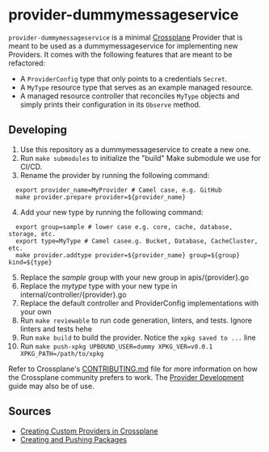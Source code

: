 # provider-dummymessageservice

`provider-dummymessageservice` is a minimal [Crossplane](https://crossplane.io/) Provider
that is meant to be used as a dummymessageservice for implementing new Providers. It comes
with the following features that are meant to be refactored:

- A `ProviderConfig` type that only points to a credentials `Secret`.
- A `MyType` resource type that serves as an example managed resource.
- A managed resource controller that reconciles `MyType` objects and simply
  prints their configuration in its `Observe` method.

## Developing

1. Use this repository as a dummymessageservice to create a new one.
1. Run `make submodules` to initialize the "build" Make submodule we use for CI/CD.
1. Rename the provider by running the following command:
```shell
  export provider_name=MyProvider # Camel case, e.g. GitHub
  make provider.prepare provider=${provider_name}
```
4. Add your new type by running the following command:
```shell
  export group=sample # lower case e.g. core, cache, database, storage, etc.
  export type=MyType # Camel casee.g. Bucket, Database, CacheCluster, etc.
  make provider.addtype provider=${provider_name} group=${group} kind=${type}
```
5. Replace the *sample* group with your new group in apis/{provider}.go
5. Replace the *mytype* type with your new type in internal/controller/{provider}.go
5. Replace the default controller and ProviderConfig implementations with your own
5. Run `make reviewable` to run code generation, linters, and tests. Ignore linters and tests hehe
5. Run `make build` to build the provider. Notice the `xpkg saved to ...` line
6. Run `make push-xpkg UPBOUND_USER=dummy XPKG_VER=v0.0.1 XPKG_PATH=/path/to/xpkg` 

Refer to Crossplane's [CONTRIBUTING.md] file for more information on how the
Crossplane community prefers to work. The [Provider Development][provider-dev]
guide may also be of use.

[CONTRIBUTING.md]: https://github.com/crossplane/crossplane/blob/master/CONTRIBUTING.md
[provider-dev]: https://github.com/crossplane/crossplane/blob/master/contributing/guide-provider-development.md

## Sources
- [Creating Custom Providers in Crossplane](https://medium.com/@dan.morita/creating-custom-crossplane-providers-ade76dcc571a)
- [Creating and Pushing Packages](https://docs.upbound.io/upbound-marketplace/packages/)
